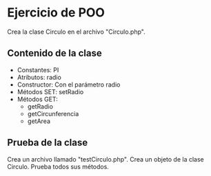 Ejercicio de POO
================

Crea la clase Circulo en el archivo "Circulo.php".

## Contenido de la clase

  - Constantes: PI
  - Atributos: radio
  - Constructor: Con el parámetro radio
  - Métodos SET: setRadio
  - Métodos GET:
    - getRadio
    - getCircunferencia
    - getArea

## Prueba de la clase

Crea un archivo llamado "testCirculo.php". Crea un objeto de la clase Circulo. Prueba todos sus métodos.
